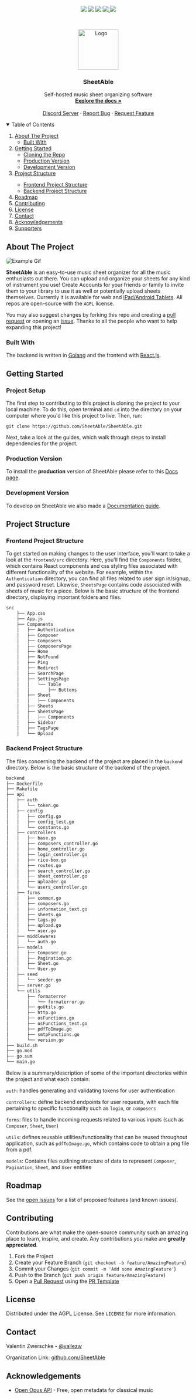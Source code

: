 <p align="center">
<img src="https://img.shields.io/github/forks/SheetAble/SheetAble?color=bf616a&labelColor=3b4252&style=for-the-badge"> <img src="https://img.shields.io/github/stars/SheetAble/SheetAble?color=d08770&labelColor=3b4252&style=for-the-badge"> <img src="https://img.shields.io/github/issues-raw/SheetAble/SheetAble?color=a3be8c&labelColor=3b4252&style=for-the-badge"> <a href="./LICENSE"> <img src="https://img.shields.io/static/v1?label=license&message=AGPL&color=81a1c1&labelColor=3b4252&style=for-the-badge"> </a>
<a href="https://discord.com/invite/QnFbxyPbRj"> <img src="https://img.shields.io/static/v1?label=discord&message=Join&color=5765F2&labelColor=3b4252&style=for-the-badge"> </a>
</p>
<br />
<p align="center">
  <a href="https://github.com/SheetAble">
    <img src="docs/LogoT.png" alt="Logo" width="110" height="110">
  </a>

  <h3 align="center">SheetAble</h3>

  <p align="center">
    Self-hosted music sheet organizing software
    <br />
    <a href="https://sheetable.net" target="_blank"><strong>Explore the docs »</strong></a>
    <br />
    <br />
    <a href="https://discord.com/invite/QnFbxyPbRj" target="_blank">Discord Server</a>
    ·
    <a href="https://github.com/SheetAble/SheetAble/issues">Report Bug</a>
    ·
    <a href="https://github.com/SheetAble/SheetAble/issues">Request Feature</a>
  </p>
</p>

<!-- TABLE OF CONTENTS -->
<details open="open">
  <summary>Table of Contents</summary>
  <ol>
    <li>
      <a href="#about-the-project">About The Project</a>
      <ul>
        <li><a href="#built-with">Built With</a></li>
      </ul>
    </li>
    <li>
		<a href="#getting-started">Getting Started</a>
      <ul>
        <li><a href="#cloning-the-repo">Cloning the Repo</a></li>
      </ul>
      <ul>
        <li><a href="#production-version">Production Version</a></li>
      </ul>
      <ul>
        <li><a href="#development-version">Development Version</a></li>
      </ul>
    </li>
    <li><a href="#project-structure">Project Structure</a></li>
    <ul>
      <li><a href="#frontend-project-structure">Frontend Project Structure</a></li>
      <li><a href="#backend-project-structure">Backend Project Structure</a></li>
    </ul>
    <li><a href="#roadmap">Roadmap</a></li>
    <li><a href="#contributing">Contributing</a></li>
    <li><a href="#license">License</a></li>
    <li><a href="#contact">Contact</a></li>
    <li><a href="#acknowledgements">Acknowledgements</a></li>
    <li><a href="#supporters">Supporters</a></li>
  </ol>
</details>

<!-- ABOUT THE PROJECT -->

## About The Project

<img src="docs/SheetAbleShowcase.gif" alt="Example Gif" style="border-radius: 5px;">

**SheetAble** is an easy-to-use music sheet organizer for all the music enthusiasts out there. You can upload and organize your sheets for any kind of instrument you use!
Create Accounts for your friends or family to invite them to your library to use it as well or potentially upload sheets themselves.
Currently it is available for web and [iPad/Android Tablets](https://github.com/SheetAble/tablet-client). All repos are open-source with the `AGPL` license.

You may also suggest changes by forking this repo and creating a [pull request](https://github.com/SheetAble/SheetAble/compare) or opening an [issue](https://github.com/SheetAble/SheetAble/issues). Thanks to all the people who want to help expanding this project!

### Built With

The backend is written in [Golang](https://golang.org/) and the frontend with [React.js](https://reactjs.org/).

<!-- GETTING STARTED -->

## Getting Started

### Project Setup
The first step to contributing to this project is cloning the project to your local machine. To do this, open terminal and `cd` into the directory on your computer where you'd like this project to live. Then, run:

```git clone https://github.com/SheetAble/SheetAble.git```

Next, take a look at the guides, which walk through steps to install dependencies for the project. 
### Production Version

To install the **production** version of SheetAble please refer to this [Docs page](https://sheetable.net/docs/Installation/installation).

### Development Version

To develop on SheetAble we also made a [Documentation guide](https://sheetable.net/docs/development).

<!-- PROJECT STRUCTURE -->

## Project Structure

### Frontend Project Structure
To get started on making changes to the user interface, you'll want to take a look at the `frontend/src` directory. Here, you'll find the `Components` folder, which contains React components and css styling files associated with different functionality of the website. For example, within the `Authentication` directory, you can find all files related to user sign in/signup, and password reset. Likewise, `SheetsPage` contains code associated with sheets of music for a piece. Below is the basic structure of the frontend directory, displaying important folders and files.
```bash
src
    ├── App.css
    ├── App.js
    ├── Components
    │   ├── Authentication
    │   ├── Composer
    │   ├── Composers
    │   ├── ComposersPage
    │   ├── Home
    │   ├── NotFound
    │   ├── Ping
    │   ├── Redirect
    │   ├── SearchPage
    │   ├── SettingsPage
    │   │   └── Table
    │   │       ├── Buttons
    │   ├── Sheet
    │   │   ├── Components
    │   ├── Sheets
    │   ├── SheetsPage
    │   │   ├── Components
    │   ├── Sidebar
    │   ├── TagsPage
    │   └── Upload
``````

### Backend Project Structure
The files concerning the backend of the project are placed in the `backend` directory. Below is the basic structure of the backend of the project.
```bash
backend
├── Dockerfile
├── Makefile
├── api
│   ├── auth
│   │   └── token.go
│   ├── config
│   │   ├── config.go
│   │   ├── config_test.go
│   │   └── constants.go
│   ├── controllers
│   │   ├── base.go
│   │   ├── composers_controller.go
│   │   ├── home_controller.go
│   │   ├── login_controller.go
│   │   ├── rice-box.go
│   │   ├── routes.go
│   │   ├── search_controller.go
│   │   ├── sheet_controller.go
│   │   ├── uploader.go
│   │   └── users_controller.go
│   ├── forms
│   │   ├── common.go
│   │   ├── composers.go
│   │   ├── information_text.go
│   │   ├── sheets.go
│   │   ├── tags.go
│   │   ├── upload.go
│   │   └── user.go
│   ├── middlewares
│   │   └── auth.go
│   ├── models
│   │   ├── Composer.go
│   │   ├── Pagination.go
│   │   ├── Sheet.go
│   │   └── User.go
│   ├── seed
│   │   └── seeder.go
│   ├── server.go
│   └── utils
│       ├── formaterror
│       │   └── formaterror.go
│       ├── goUtils.go
│       ├── http.go
│       ├── osFunctions.go
│       ├── osFunctions_test.go
│       ├── pdfToImage.go
│       ├── smtpFunctions.go
│       └── version.go
├── build.sh
├── go.mod
├── go.sum
└── main.go
``````

Below is a summary/description of some of the important directories within the project and what each contain:

`auth`: handles generating and validating tokens for user authentication 

`controllers`: define backend endpoints for user requests, with each file pertaining to specific functionality such as `login`, or `composers`

`forms`: files to handle incoming requests related to various inputs (such as `Composer`, `Sheet`, `User`)

`utils`: defines reusable utilities/functionality that can be reused throughout application, such as `pdfToImage.go`, which contains code to obtain a png file from a pdf.

`models`: Contains files outlining structure of data to represent `Composer`, `Pagination`, `Sheet`, and `User` entities

<!-- ROADMAP -->

## Roadmap

See the [open issues](https://github.com/SheetAble/SheetAble/issues) for a list of proposed features (and known issues).

<!-- CONTRIBUTING -->

## Contributing

Contributions are what make the open-source community such an amazing place to learn, inspire, and create. Any contributions you make are **greatly appreciated**.

1. Fork the Project
2. Create your Feature Branch (`git checkout -b feature/AmazingFeature`)
3. Commit your Changes (`git commit -m 'Add some AmazingFeature'`)
4. Push to the Branch (`git push origin feature/AmazingFeature`)
5. Open a [Pull Request](https://github.com/SheetAble/SheetAble/compare) using the [PR Template](https://github.com/SheetAble/SheetAble/blob/main/pull_request_template.md)

<!-- LICENSE -->

## License

Distributed under the AGPL License. See `LICENSE` for more information.

<!-- CONTACT -->

## Contact

Valentin Zwerschke - [@vallezw](https://github.com/vallezw)

Organization Link: [github.com/SheetAble](https://github.com/SheetAble)

<!-- ACKNOWLEDGEMENTS -->

## Acknowledgements

- [Open Opus API](https://openopus.org) - Free, open metadata for classical music
